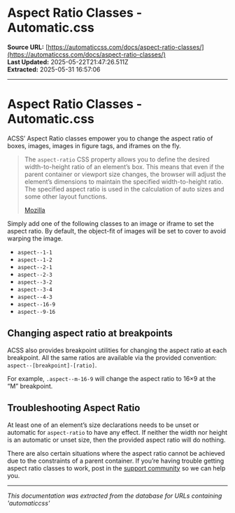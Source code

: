 # Aspect Ratio Classes - Automatic.css

**Source URL:** [https://automaticcss.com/docs/aspect-ratio-classes/](https://automaticcss.com/docs/aspect-ratio-classes/)  
**Last Updated:** 2025-05-22T21:47:26.511Z  
**Extracted:** 2025-05-31 16:57:06

---

# Aspect Ratio Classes - Automatic.css

ACSS’ Aspect Ratio classes empower you to change the aspect ratio of boxes, images, images in figure tags, and iframes on the fly.

> The `aspect-ratio` CSS property allows you to define the desired width-to-height ratio of an element’s box. This means that even if the parent container or viewport size changes, the browser will adjust the element’s dimensions to maintain the specified width-to-height ratio. The specified aspect ratio is used in the calculation of auto sizes and some other layout functions.
> 
> [Mozilla](https://developer.mozilla.org/en-US/docs/Web/CSS/aspect-ratio)

Simply add one of the following classes to an image or iframe to set the aspect ratio. By default, the object-fit of images will be set to cover to avoid warping the image.

*   `aspect--1-1`
*   `aspect--1-2`
*   `aspect--2-1`
*   `aspect--2-3`
*   `aspect--3-2`
*   `aspect--3-4`
*   `aspect--4-3`
*   `aspect--16-9`
*   `aspect--9-16`

## Changing aspect ratio at breakpoints

ACSS also provides breakpoint utilities for changing the aspect ratio at each breakpoint. All the same ratios are available via the provided convention: `aspect--[breakpoint]-[ratio]`.

For example, `.aspect--m-16-9` will change the aspect ratio to 16×9 at the “M” breakpoint.

## Troubleshooting Aspect Ratio

At least one of an element’s size declarations needs to be unset or automatic for `aspect-ratio` to have any effect. If neither the width nor height is an automatic or unset size, then the provided aspect ratio will do nothing.

There are also certain situations where the aspect ratio cannot be achieved due to the constraints of a parent container. If you’re having trouble getting aspect ratio classes to work, post in the [support community](https://community.automaticcss.com/) so we can help you.

---

*This documentation was extracted from the database for URLs containing 'automaticcss'*
